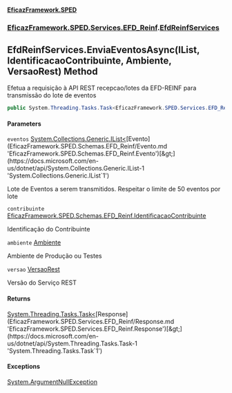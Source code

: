 #### [EficazFramework.SPED](EficazFrameworkSPED.md 'EficazFramework SPED')
### [EficazFramework.SPED.Services.EFD_Reinf](EficazFramework.SPED.Services.EFD_Reinf.md 'EficazFramework.SPED.Services.EFD_Reinf').[EfdReinfServices](EficazFramework.SPED.Services.EFD_Reinf/EfdReinfServices.md 'EficazFramework.SPED.Services.EFD_Reinf.EfdReinfServices')

## EfdReinfServices.EnviaEventosAsync(IList<Evento>, IdentificacaoContribuinte, Ambiente, VersaoRest) Method

Efetua a requisição à API REST recepcao/lotes da EFD-REINF para transmissão do lote de eventos

```csharp
public System.Threading.Tasks.Task<EficazFramework.SPED.Services.EFD_Reinf.Response> EnviaEventosAsync(System.Collections.Generic.IList<EficazFramework.SPED.Schemas.EFD_Reinf.Evento> eventos, EficazFramework.SPED.Schemas.EFD_Reinf.IdentificacaoContribuinte contribuinte, EficazFramework.SPED.Schemas.EFD_Reinf.Ambiente ambiente=EficazFramework.SPED.Schemas.EFD_Reinf.Ambiente.Producao, EficazFramework.SPED.Services.EFD_Reinf.VersaoRest versao=EficazFramework.SPED.Services.EFD_Reinf.VersaoRest.v1_00_00);
```
#### Parameters

<a name='EficazFramework.SPED.Services.EFD_Reinf.EfdReinfServices.EnviaEventosAsync(System.Collections.Generic.IList_EficazFramework.SPED.Schemas.EFD_Reinf.Evento_,EficazFramework.SPED.Schemas.EFD_Reinf.IdentificacaoContribuinte,EficazFramework.SPED.Schemas.EFD_Reinf.Ambiente,EficazFramework.SPED.Services.EFD_Reinf.VersaoRest).eventos'></a>

`eventos` [System.Collections.Generic.IList&lt;](https://docs.microsoft.com/en-us/dotnet/api/System.Collections.Generic.IList-1 'System.Collections.Generic.IList`1')[Evento](EficazFramework.SPED.Schemas.EFD_Reinf/Evento.md 'EficazFramework.SPED.Schemas.EFD_Reinf.Evento')[&gt;](https://docs.microsoft.com/en-us/dotnet/api/System.Collections.Generic.IList-1 'System.Collections.Generic.IList`1')

Lote de Eventos a serem transmitidos. Respeitar o limite de 50 eventos por lote

<a name='EficazFramework.SPED.Services.EFD_Reinf.EfdReinfServices.EnviaEventosAsync(System.Collections.Generic.IList_EficazFramework.SPED.Schemas.EFD_Reinf.Evento_,EficazFramework.SPED.Schemas.EFD_Reinf.IdentificacaoContribuinte,EficazFramework.SPED.Schemas.EFD_Reinf.Ambiente,EficazFramework.SPED.Services.EFD_Reinf.VersaoRest).contribuinte'></a>

`contribuinte` [EficazFramework.SPED.Schemas.EFD_Reinf.IdentificacaoContribuinte](https://docs.microsoft.com/en-us/dotnet/api/EficazFramework.SPED.Schemas.EFD_Reinf.IdentificacaoContribuinte 'EficazFramework.SPED.Schemas.EFD_Reinf.IdentificacaoContribuinte')

Identificação do Contribuinte

<a name='EficazFramework.SPED.Services.EFD_Reinf.EfdReinfServices.EnviaEventosAsync(System.Collections.Generic.IList_EficazFramework.SPED.Schemas.EFD_Reinf.Evento_,EficazFramework.SPED.Schemas.EFD_Reinf.IdentificacaoContribuinte,EficazFramework.SPED.Schemas.EFD_Reinf.Ambiente,EficazFramework.SPED.Services.EFD_Reinf.VersaoRest).ambiente'></a>

`ambiente` [Ambiente](EficazFramework.SPED.Schemas.EFD_Reinf/Ambiente.md 'EficazFramework.SPED.Schemas.EFD_Reinf.Ambiente')

Ambiente de Produção ou Testes

<a name='EficazFramework.SPED.Services.EFD_Reinf.EfdReinfServices.EnviaEventosAsync(System.Collections.Generic.IList_EficazFramework.SPED.Schemas.EFD_Reinf.Evento_,EficazFramework.SPED.Schemas.EFD_Reinf.IdentificacaoContribuinte,EficazFramework.SPED.Schemas.EFD_Reinf.Ambiente,EficazFramework.SPED.Services.EFD_Reinf.VersaoRest).versao'></a>

`versao` [VersaoRest](EficazFramework.SPED.Services.EFD_Reinf/VersaoRest.md 'EficazFramework.SPED.Services.EFD_Reinf.VersaoRest')

Versão do Serviço REST

#### Returns
[System.Threading.Tasks.Task&lt;](https://docs.microsoft.com/en-us/dotnet/api/System.Threading.Tasks.Task-1 'System.Threading.Tasks.Task`1')[Response](EficazFramework.SPED.Services.EFD_Reinf/Response.md 'EficazFramework.SPED.Services.EFD_Reinf.Response')[&gt;](https://docs.microsoft.com/en-us/dotnet/api/System.Threading.Tasks.Task-1 'System.Threading.Tasks.Task`1')

#### Exceptions

[System.ArgumentNullException](https://docs.microsoft.com/en-us/dotnet/api/System.ArgumentNullException 'System.ArgumentNullException')